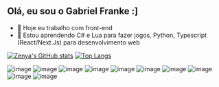 ## Olá, eu sou o Gabriel Franke :]

- 🔭 Hoje eu trabalho com front-end
- 🌱 Estou aprendendo C# e Lua para fazer jogos, Python, Typescript (React/Next.Js) para desenvolvimento web

[![Zenya's GitHub stats](https://github-readme-stats.vercel.app/api?username=zenyaboi&include_all_commits=true&count_private=true&show_icons=true&theme=dark&langs_count=5)](https://github.com/anuraghazra/github-readme-stats)
[![Top Langs](https://github-readme-stats.vercel.app/api/top-langs/?username=zenyaboi&count_private=true&show_icons=true&theme=dark&hide=shaderlab)](https://github.com/anuraghazra/github-readme-stats)

![image](https://img.shields.io/badge/HTML5-E34F26?style=for-the-badge&logo=html5&logoColor=white)
![image](https://img.shields.io/badge/CSS3-1572B6?style=for-the-badge&logo=css3&logoColor=white)
![image](https://img.shields.io/badge/Sass-CC6699?style=for-the-badge&logo=sass&logoColor=white)
![image](https://img.shields.io/badge/JavaScript-F7DF1E?style=for-the-badge&logo=javascript&logoColor=black)
![image](https://img.shields.io/badge/TypeScript-007ACC?style=for-the-badge&logo=typescript&logoColor=white)
![image](https://img.shields.io/badge/React-20232A?style=for-the-badge&logo=react&logoColor=61DAFB)
![image](https://img.shields.io/badge/C%23-239120?style=for-the-badge&logo=c-sharp&logoColor=white)
![image](https://img.shields.io/badge/Python-3776AB?style=for-the-badge&logo=python&logoColor=white)
![image](https://img.shields.io/badge/Lua-2C2D72?style=for-the-badge&logo=lua&logoColor=white)
![image](https://img.shields.io/badge/Unity-100000?style=for-the-badge&logo=unity&logoColor=white)

##
